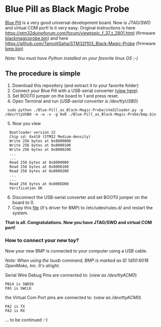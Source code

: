 # Blue Pill as Black Magic Probe
[Blue Pill](BluePill_wiki.pdf) is a very good universal development board. Now is JTAG/SWD and virtual COM port!
Is it very easy.
Original instructions is here https://stm32duinoforum.com/forum/viewtopic_f_37_t_2801.html (firmware [blackmagicprobe.bin](blackmagicprobe.bin)) and here https://github.com/TamojitSaha/STM32f103_Black-Magic-Probe (firmware [bmp.bin](bmp.bin)).

*Note: You must have Python installed on your favorite linux OS ;-)*

## The procedure is simple
1. Download this repository (and extract it to your favorite folder)
2. Connect your Blue Pill with a USB-serial converter ([view here](connection2bluepill.jpg)). 
3. Set BOOT0 jumper on the board to 1 and press reset.
4. Open Terminal and run (*USB-serial converter is /dev/ttyUSB0*)

```
 sudo python ./Blue-Pill_as_Black-Magic-Probe/stm32loader.py -p /dev/ttyUSB0 -e -w -v -g 0x0 ./Blue-Pill_as_Black-Magic-Probe/bmp.bin
```

5. Now you view

```
  Bootloader version 22
  Chip id: 0x410 (STM32 Medium-density)
  Write 256 bytes at 0x8000000
  Write 256 bytes at 0x8000100
  Write 256 bytes at 0x8000200
  ...
  ...
  Read 256 bytes at 0x8000000
  Read 256 bytes at 0x8000100
  Read 256 bytes at 0x8000200
  ...
  ...
  Read 256 bytes at 0x800ED00
  Verification OK
```

6. Disconnect the USB-serial converter and set BOOT0 jumper on the board to 0.
7. Copy this [file](50-black-magic-blue-pill.rules) (it's driver for BMP) to /etc/udev/rules.d/ and restart the system.

**That is all. Congratulations. Now you have JTAG/SWD and virtual COM port!**


### How to connect your new toy?

Now your new BMP is connected to your computer using a USB cable.

*Note: When using the lsusb command, BMP is marked as ID 1d50:6018 OpenMoko, Inc. It's alright.*

Serial Wire Debug Pins are connected to: (*view as /dev/ttyACM0*)

    PB14 is SWDIO
    PA5 is SWCLK

the Virtual Com Port pins are connected to: (*view as /dev/ttyACM0*)

    PA2 is TX
    PA3 is RX



... to be continued :-)

